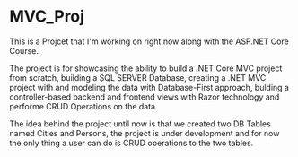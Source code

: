 # MVC_Proj
This is a Projcet that I'm working on right now along with the ASP.NET Core Course.

The project is for showcasing the ability to build a .NET Core MVC project from scratch, building a SQL SERVER Database, creating a .NET MVC project with and modeling
the data with Database-First approach, bulding a controller-based backend and frontend views with Razor technology and performe CRUD Operations on the data.

The idea behind the project until now is that we created two DB Tables named Cities and Persons, the project is under development and for now the only thing a user
can do is CRUD operations to the two tables.
